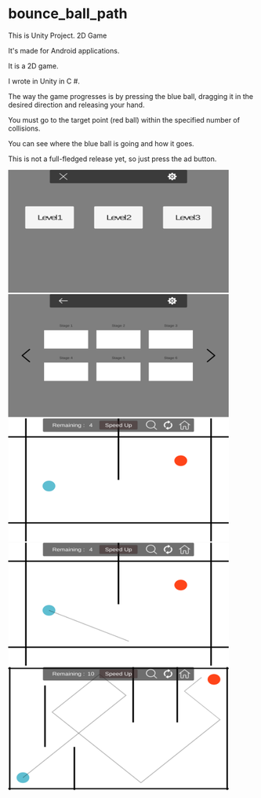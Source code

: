 # bounce_ball_path
This is Unity Project. 2D Game


It's made for Android applications.

It is a 2D game.

I wrote in Unity in C #.

The way the game progresses is by pressing the blue ball, dragging it in the desired direction and releasing your hand.

You must go to the target point (red ball) within the specified number of collisions.

You can see where the blue ball is going and how it goes.

This is not a full-fledged release yet, so just press the ad button.



<img src="/1.png" width="450" height="250"> <img src="/2.png" width="450" height="250">
<img src="/3.png" width="450" height="250"> <img src="/4.png" width="450" height="250">
<img src="/5.png" width="450" height="250">

